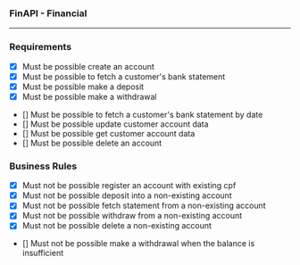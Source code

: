 ### FinAPI - Financial

----------------------------------------------------------------

### Requirements

  - [x] Must be possible create an account
  - [x] Must be possible to fetch a customer's bank statement
  - [x] Must be possible make a deposit
  - [x] Must be possible make a withdrawal
  - [] Must be possible to fetch a customer's bank statement by date
  - [] Must be possible update customer account data
  - [] Must be possible get customer account data
  - [] Must be possible delete an account

  ### Business Rules

  - [x] Must not be possible register an account with existing cpf
  - [x] Must not be possible deposit into a non-existing account
  - [x] Must not be possible fetch statement from a non-existing account
  - [x] Must not be possible withdraw from a non-existing account
  - [x] Must not be possible delete a non-existing account
  - [] Must not be possible make a withdrawal when the balance is insufficient
